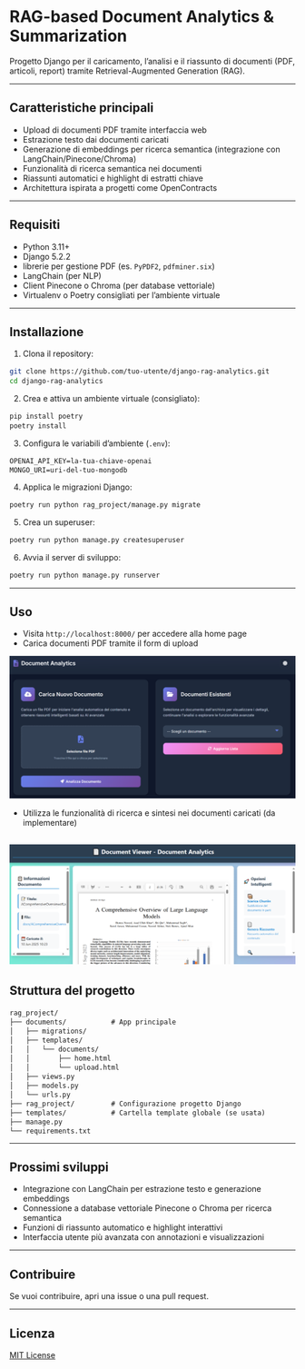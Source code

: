 # RAG-based Document Analytics & Summarization

Progetto Django per il caricamento, l’analisi e il riassunto di documenti (PDF, articoli, report) tramite Retrieval-Augmented Generation (RAG).

---

## Caratteristiche principali

* Upload di documenti PDF tramite interfaccia web
* Estrazione testo dai documenti caricati
* Generazione di embeddings per ricerca semantica (integrazione con LangChain/Pinecone/Chroma)
* Funzionalità di ricerca semantica nei documenti
* Riassunti automatici e highlight di estratti chiave
* Architettura ispirata a progetti come OpenContracts

---

## Requisiti

* Python 3.11+
* Django 5.2.2
* librerie per gestione PDF (es. `PyPDF2`, `pdfminer.six`)
* LangChain (per NLP)
* Client Pinecone o Chroma (per database vettoriale)
* Virtualenv o Poetry consigliati per l’ambiente virtuale

---

## Installazione

1. Clona il repository:

```bash
git clone https://github.com/tuo-utente/django-rag-analytics.git
cd django-rag-analytics
```

2. Crea e attiva un ambiente virtuale (consigliato):

```bash
pip install poetry
poetry install
```

3. Configura le variabili d’ambiente (`.env`):

```
OPENAI_API_KEY=la-tua-chiave-openai
MONGO_URI=uri-del-tuo-mongodb
```

4. Applica le migrazioni Django:

```bash
poetry run python rag_project/manage.py migrate
```

5. Crea un superuser:

```bash
poetry run python manage.py createsuperuser
```

6. Avvia il server di sviluppo:

```bash
poetry run python manage.py runserver
```

---

## Uso

* Visita `http://localhost:8000/` per accedere alla home page
* Carica documenti PDF tramite il form di upload

![alt text](readme_media/home.png)

* Utilizza le funzionalità di ricerca e sintesi nei documenti caricati (da implementare)

![alt text](readme_media/document_viewer.png)
---

## Struttura del progetto

```
rag_project/
├── documents/           # App principale
│   ├── migrations/
│   ├── templates/
│   │   └── documents/
│   │       ├── home.html
│   │       └── upload.html
│   ├── views.py
│   ├── models.py
│   └── urls.py
├── rag_project/         # Configurazione progetto Django
├── templates/           # Cartella template globale (se usata)
├── manage.py
└── requirements.txt
```

---

## Prossimi sviluppi

* Integrazione con LangChain per estrazione testo e generazione embeddings
* Connessione a database vettoriale Pinecone o Chroma per ricerca semantica
* Funzioni di riassunto automatico e highlight interattivi
* Interfaccia utente più avanzata con annotazioni e visualizzazioni

---

## Contribuire

Se vuoi contribuire, apri una issue o una pull request.

---

## Licenza

[MIT License](LICENSE)
